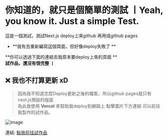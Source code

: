 # **你知道的，就只是個簡單的測試 丨Yeah, you know it. Just a simple Test.**
這是一個測試，測試Next.js deploy上來github 再用成github pages

* **我有去重新編寫這個頁面，但好像deploy失敗了  **  

**你可以透過下面的連結去我原本要deploy上來的頁面  **  
**試作品，還沒有很完整 丨**

## ❌ 我也不打算更新 xD

> 因為我不知道怎麼Deploy更新之後的檔案，所以github pages就只有next.js預設的版面  
> 為此我使用 **Vercel** 來幫助我deploy到網路上
> 點擊圖片下方連結 可以前往我製作的試作品。


![image](https://user-images.githubusercontent.com/71540131/215304180-44d18aca-556f-4045-ba9d-2dc3a069e5de.png)


連結: [點我前往試作品](https://waittest.vercel.app/)
